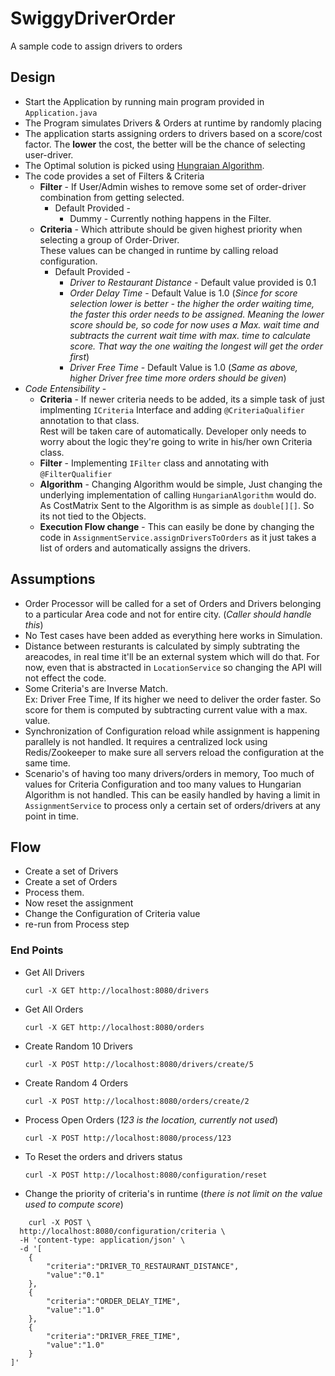 # SwiggyDriverOrder
A sample code to assign drivers to orders

## Design
* Start the Application by running main program provided in ```Application.java```
* The Program simulates Drivers & Orders at runtime by randomly placing 
* The application starts assigning orders to drivers based on a score/cost factor. The **lower** the cost, the better will be the chance of selecting user-driver.
* The Optimal solution is picked using [Hungraian Algorithm](https://raw.githubusercontent.com/KevinStern/software-and-algorithms/master/src/main/java/blogspot/software_and_algorithms/stern_library/optimization/HungarianAlgorithm.java).
* The code provides a set of Filters & Criteria
  * **Filter** - If User/Admin wishes to remove some set of order-driver combination from getting selected.
    * Default Provided -
      * Dummy - Currently nothing happens in the Filter.
  * **Criteria** - Which attribute should be given highest priority when selecting a group of Order-Driver.<br/>
    These values can be changed in runtime by calling reload configuration.
    * Default Provided -
      * *Driver to Restaurant Distance* - Default value provided is 0.1
      * *Order Delay Time* - Default Value is 1.0 (*Since for score selection lower is better - the higher the order waiting time, the faster this order needs to be assigned. Meaning the lower score should be, so code for now uses a Max. wait time and subtracts the current wait time with max. time to calculate score. That way the one waiting the longest will get the order first*)
      * *Driver Free Time* - Default Value is 1.0 (*Same as above, higher Driver free time more orders should be given*)
* *Code Entensibility* - 
  * **Criteria** - If newer criteria needs to be added, its a simple task of just implmenting ```ICriteria``` Interface and adding ```@CriteriaQualifier``` annotation to that class.<br/>
    Rest will be taken care of automatically. Developer only needs to worry about the logic they're going to write in his/her own Criteria class.
  * **Filter** - Implementing ```IFilter``` class and annotating with ```@FilterQualifier```
  * **Algorithm** - Changing Algorithm would be simple, Just changing the underlying implementation of calling ```HungarianAlgorithm``` would do. As CostMatrix Sent to the Algorithm is as simple as ```double[][]```.
    So its not tied to the Objects.
  * **Execution Flow change** - This can easily be done by changing the code in ```AssignmentService.assignDriversToOrders``` as it just takes a list of orders and automatically assigns the drivers.


## Assumptions
* Order Processor will be called for a set of Orders and Drivers belonging to a particular Area code and not for entire city. (*Caller should handle this*)
* No Test cases have been added as everything here works in Simulation.
* Distance between resturants is calculated by simply subtrating the areacodes, in real time it'll be an external system which will do that. For now, even that is abstracted in ```LocationService``` so changing the API will not effect the code.
* Some Criteria's are Inverse Match. <br/>Ex: Driver Free Time, If its higher we need to deliver the order faster. So score for them is computed by subtracting current value with a max. value.
* Synchronization of Configuration reload while assignment is happening parallely is not handled. It requires a centralized lock using Redis/Zookeeper to make sure all servers reload the configuration at the same time.
* Scenario's of having too many drivers/orders in memory, Too much of values for Criteria Configuration and too many values to Hungarian Algorithm is not handled. This can be easily handled by having a limit in ```AssignmentService```  to process only a certain set of orders/drivers at any point in time.

## Flow
* Create a set of Drivers
* Create a set of Orders
* Process them.
* Now reset the assignment
* Change the Configuration of Criteria value
* re-run from Process step

### End Points
* Get All Drivers
  ```
  curl -X GET http://localhost:8080/drivers
  ```

* Get All Orders
	```
  curl -X GET http://localhost:8080/orders
  ```

* Create Random 10 Drivers
	```
  curl -X POST http://localhost:8080/drivers/create/5
  ```

* Create Random 4 Orders
	```
  curl -X POST http://localhost:8080/orders/create/2
  ```

* Process Open Orders (*123 is the location, currently not used*)
	```
  curl -X POST http://localhost:8080/process/123
  ```

* To Reset the orders and drivers status
	```
  curl -X POST http://localhost:8080/configuration/reset
  ```

* Change the priority of criteria's in runtime (*there is not limit on the value used to compute score*)
```
	curl -X POST \
  http://localhost:8080/configuration/criteria \
  -H 'content-type: application/json' \
  -d '[
	{
		"criteria":"DRIVER_TO_RESTAURANT_DISTANCE",
		"value":"0.1"
	},
	{
		"criteria":"ORDER_DELAY_TIME",
		"value":"1.0"
	},
	{
		"criteria":"DRIVER_FREE_TIME",
		"value":"1.0"
	}
]'
```

